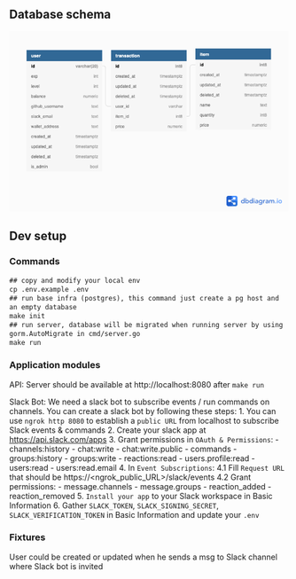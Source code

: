 ## Database schema

![alt text](schema.png)

## Dev setup
### Commands

```shell
## copy and modify your local env
cp .env.example .env
## run base infra (postgres), this command just create a pg host and an empty database
make init 
## run server, database will be migrated when running server by using gorm.AutoMigrate in cmd/server.go
make run 
```

### Application modules

API: Server should be available at http://localhost:8080 after `make run`

Slack Bot: We need a slack bot to subscribe events / run commands on channels. You can create a slack bot by following these steps:
    1. You can use `ngrok http 8080` to establish a `public URL` from localhost to subscribe Slack events & commands
    2. Create your slack app at https://api.slack.com/apps
    3. Grant permissions in `OAuth & Permissions`:
        - channels:history
        - chat:write
        - chat:write.public
        - commands
        - groups:history
        - groups:write
        - reactions:read
        - users.profile:read
        - users:read
        - users:read.email
    4. In `Event Subscriptions`:
        4.1 Fill `Request URL` that should be https://<ngrok_public_URL>/slack/events 
        4.2 Grant permissions:
            - message.channels
            - message.groups
            - reaction_added
            - reaction_removed
    5. `Install your app` to your Slack workspace in Basic Information
    6. Gather `SLACK_TOKEN`, `SLACK_SIGNING_SECRET`, `SLACK_VERIFICATION_TOKEN` in Basic Information and update your `.env`

### Fixtures

User could be created or updated when he sends a msg to Slack channel where Slack bot is invited

